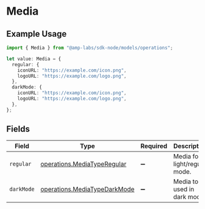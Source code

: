 # Media

## Example Usage

```typescript
import { Media } from "@amp-labs/sdk-node/models/operations";

let value: Media = {
  regular: {
    iconURL: "https://example.com/icon.png",
    logoURL: "https://example.com/logo.png",
  },
  darkMode: {
    iconURL: "https://example.com/icon.png",
    logoURL: "https://example.com/logo.png",
  },
};
```

## Fields

| Field                                                                        | Type                                                                         | Required                                                                     | Description                                                                  |
| ---------------------------------------------------------------------------- | ---------------------------------------------------------------------------- | ---------------------------------------------------------------------------- | ---------------------------------------------------------------------------- |
| `regular`                                                                    | [operations.MediaTypeRegular](../../models/operations/mediatyperegular.md)   | :heavy_minus_sign:                                                           | Media for light/regular mode.                                                |
| `darkMode`                                                                   | [operations.MediaTypeDarkMode](../../models/operations/mediatypedarkmode.md) | :heavy_minus_sign:                                                           | Media to be used in dark mode.                                               |